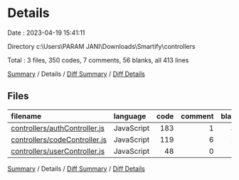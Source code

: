 # Details

Date : 2023-04-19 15:41:11

Directory c:\\Users\\PARAM JANI\\Downloads\\Smartify\\controllers

Total : 3 files,  350 codes, 7 comments, 56 blanks, all 413 lines

[Summary](results.md) / Details / [Diff Summary](diff.md) / [Diff Details](diff-details.md)

## Files
| filename | language | code | comment | blank | total |
| :--- | :--- | ---: | ---: | ---: | ---: |
| [controllers/authController.js](/controllers/authController.js) | JavaScript | 183 | 1 | 39 | 223 |
| [controllers/codeController.js](/controllers/codeController.js) | JavaScript | 119 | 6 | 11 | 136 |
| [controllers/userController.js](/controllers/userController.js) | JavaScript | 48 | 0 | 6 | 54 |

[Summary](results.md) / Details / [Diff Summary](diff.md) / [Diff Details](diff-details.md)